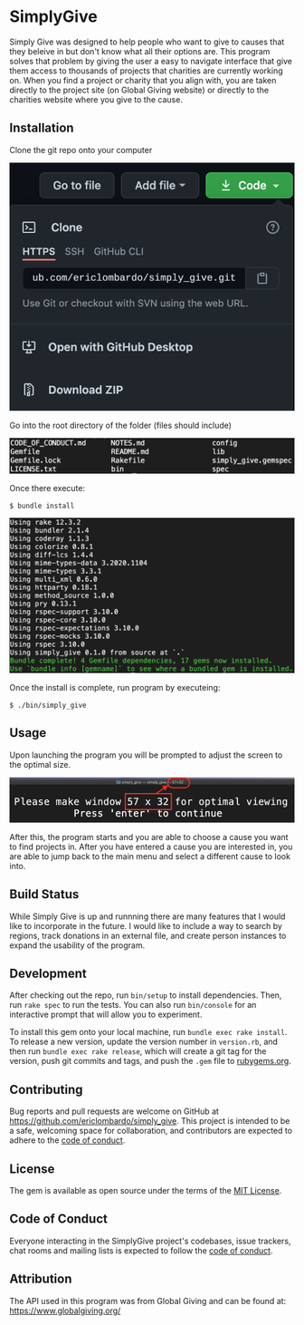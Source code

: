 # SimplyGive

Simply Give was designed to help people who want to give to causes that they beleive in
but don't know what all their options are. This program solves that problem by giving the
user a easy to navigate interface that give them access to thousands of projects that charities
are currently working on. When you find a project or charity that you align with,
you are taken directly to the project site (on Global Giving website) or directly to the
charities website where you give to the cause.

## Installation

Clone the git repo onto your computer

![](lib/images/clone.png)

Go into the root directory of the folder (files should include)

![](lib/images/folder_files.png)

Once there execute:

    $ bundle install
   ![](lib/images/bundle_install.png)
    

Once the install is complete, run program by executeing:

    $ ./bin/simply_give

<!-- Add this line to your application's Gemfile:

```ruby
gem 'simply_give'
```

And then execute:

    $ bundle install

Or install it yourself as:

    $ gem install simply_give -->

## Usage

Upon launching the program you will be prompted to adjust the screen to the optimal size. 

![](lib/images/adjust_size.png)

After this, the program starts and you are able to choose a cause you want to find projects in. After you have entered a cause you are interested in, you are able to jump back to the main menu and select a different cause to look into.

## Build Status
While Simply Give is up and runnning there are many features that I would like to incorporate in the future. I would like to include a way to search by regions, track donations in an external file, and create person instances to expand the usability of the program.

## Development

After checking out the repo, run `bin/setup` to install dependencies. Then, run `rake spec` to run the tests. You can also run `bin/console` for an interactive prompt that will allow you to experiment.

To install this gem onto your local machine, run `bundle exec rake install`. To release a new version, update the version number in `version.rb`, and then run `bundle exec rake release`, which will create a git tag for the version, push git commits and tags, and push the `.gem` file to [rubygems.org](https://rubygems.org).

## Contributing

Bug reports and pull requests are welcome on GitHub at https://github.com/ericlombardo/simply_give. This project is intended to be a safe, welcoming space for collaboration, and contributors are expected to adhere to the [code of conduct](https://github.com/ericlombardo/simply_give/blob/master/CODE_OF_CONDUCT.md).


## License

The gem is available as open source under the terms of the [MIT License](https://opensource.org/licenses/MIT).

## Code of Conduct

Everyone interacting in the SimplyGive project's codebases, issue trackers, chat rooms and mailing lists is expected to follow the [code of conduct](https://github.com/ericlombardo/simply_give/blob/master/CODE_OF_CONDUCT.md).

## Attribution

The API used in this program was from Global Giving and can be found at: https://www.globalgiving.org/

